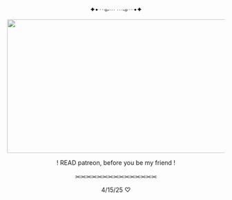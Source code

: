 <p align="center"> ✦•┈๑⋅⋯ ⋯⋅๑┈•✦
    <p align="center">
  <img width="610" height="310" src="https://i.pinimg.com/originals/b6/81/ef/b681efd3301c9dc0816534f46a1da326.gif">
<p align="center"> ! READ patreon, before you be my friend !
<p align="center"> ⫘⫘⫘⫘⫘⫘⫘⫘⫘⫘⫘⫘⫘⫘⫘
<p align="center">  4/15/25 ♡
